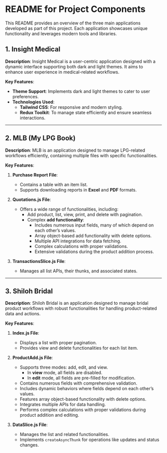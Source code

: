 # README for Project Components

This README provides an overview of the three main applications developed as part of this project. Each application showcases unique functionality and leverages modern tools and libraries.

## 1. Insight Medical

**Description**: Insight Medical is a user-centric application designed with a dynamic interface supporting both dark and light themes. It aims to enhance user experience in medical-related workflows.

**Key Features**:
- **Theme Support**: Implements dark and light themes to cater to user preferences.
- **Technologies Used**:
  - **Tailwind CSS**: For responsive and modern styling.
  - **Redux Toolkit**: To manage state efficiently and ensure seamless interactions.

---

## 2. MLB (My LPG Book)

**Description**: MLB is an application designed to manage LPG-related workflows efficiently, containing multiple files with specific functionalities.

**Key Features**:

1. **Purchase Report File**:
   - Contains a table with an item list.
   - Supports downloading reports in **Excel** and **PDF** formats.

2. **Quotations.js File**:
   - Offers a wide range of functionalities, including:
     - Add product, list, view, print, and delete with pagination.
     - Complex **add functionality**:
       - Includes numerous input fields, many of which depend on each other’s values.
       - Array object-based add functionality with delete options.
       - Multiple API integrations for data fetching.
       - Complex calculations with proper validations.
       - Extensive validations during the product addition process.

3. **TransactionsSlice.js File**:
   - Manages all list APIs, their thunks, and associated states.

---

## 3. Shiloh Bridal

**Description**: Shiloh Bridal is an application designed to manage bridal product workflows with robust functionalities for handling product-related data and actions.

**Key Features**:

1. **Index.js File**:
   - Displays a list with proper pagination.
   - Provides view and delete functionalities for each list item.

2. **ProductAdd.js File**:
   - Supports three modes: add, edit, and view.
     - In **view** mode, all fields are disabled.
     - In **edit** mode, all fields are pre-filled for modification.
   - Contains numerous fields with comprehensive validation.
   - Includes dynamic behaviors where fields depend on each other’s values.
   - Features array object-based functionality with delete options.
   - Integrates multiple APIs for data handling.
   - Performs complex calculations with proper validations during product addition and editing.

3. **DataSlice.js File**:
   - Manages the list and related functionalities.
   - Implements `createAsyncThunk` for operations like updates and status changes.

